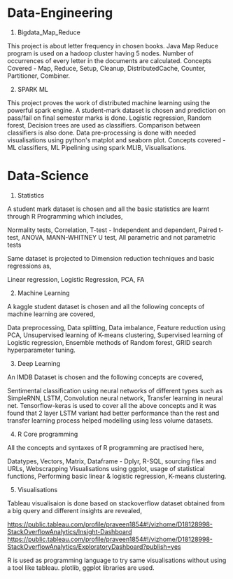 # Data-Engineering

1. Bigdata_Map_Reduce

This project is about letter frequency in chosen books. Java Map Reduce program is used on a hadoop cluster having 5 nodes.
Number of occurrences of every letter in the documents are calculated.
Concepts Covered - Map, Reduce, Setup, Cleanup, DistributedCache, Counter, Partitioner, Combiner.

2. SPARK ML

This project proves the work of distributed machine learning using the powerful spark engine. A student-mark dataset is chosen and prediction on
pass/fail on final semester marks is done. Logistic regression, Random forest, Decision trees are used as classifiers. Comparison between classifiers 
is also done. Data pre-processing is done with needed visualisations using python's matplot and seaborn plot.
Concepts covered - ML classifiers, ML Pipelining using spark MLIB, Visualisations.

# Data-Science

1. Statistics

A student mark dataset is chosen and all the basic statistics are learnt through R Programming which includes,

Normality tests, Correlation, T-test - Independent and dependent, Paired t-test, ANOVA, MANN-WHITNEY U test, All parametric and not parametric tests

Same dataset is projected to Dimension reduction techniques and basic regressions as,

Linear regression, Logistic Regression, PCA, FA

2. Machine Learning

A kaggle student dataset is chosen and all the following concepts of machine learning are covered,

Data preprocessing, Data splitting, Data imbalance, Feature reduction using PCA, Unsupervised learning of K-means clustering, Supervised learning of Logistic regression,
Ensemble methods of Random forest, GRID search hyperparameter tuning.

3. Deep Learning

An IMDB Dataset is chosen and the following concepts are covered,

Sentimental classification using neural networks of different types such as SimpleRNN, LSTM, Convolution neural network, Transfer learning in neural net.
Tensorflow-keras is used to cover all the above concepts and it was found that 2 layer LSTM variant had better performance than the rest and transfer learning 
process helped modelling using less volume datasets.

4. R Core programming

All the concepts and syntaxes of R programming are practised here,

Datatypes, Vectors, Matrix, Dataframe - Dplyr, R-SQL, sourcing files and URLs, Webscrapping
Visualisations using ggplot, usage of statistical functions, Performing basic linear & logistic regression, K-means clustering.

5. Visualisations

Tableau visualisaion is done based on stackoverflow dataset obtained from a big query and different insights are revealed,

https://public.tableau.com/profile/praveen1854#!/vizhome/D18128998-StackOverflowAnalytics/Insight-Dashboard
https://public.tableau.com/profile/praveen1854#!/vizhome/D18128998-StackOverflowAnalytics/ExploratoryDashboard?publish=yes

R is used as programming language to try same visualisations without using a tool like tableau.
plotlib, ggplot libraries are used.




